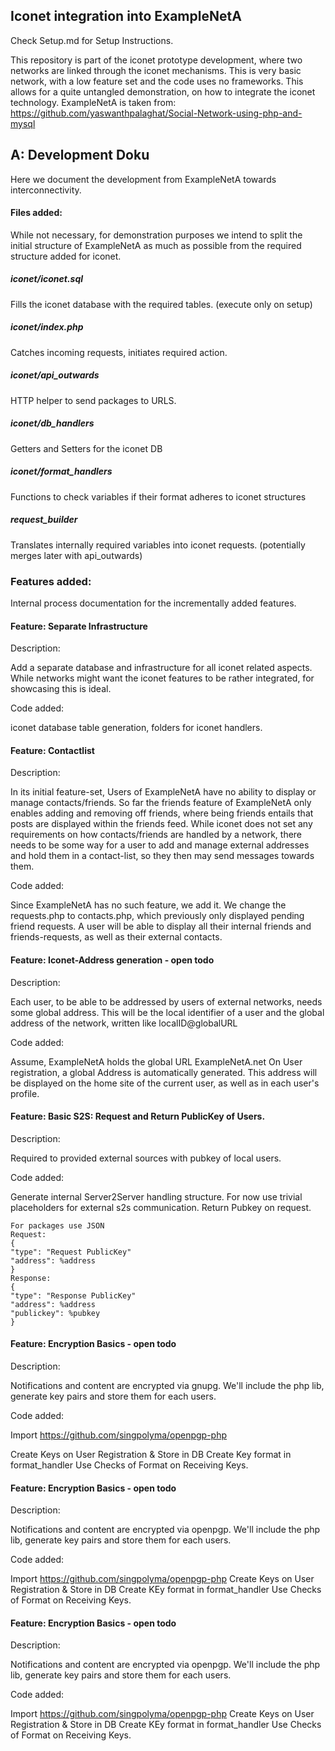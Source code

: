 ## Iconet integration into ExampleNetA
Check Setup.md for Setup Instructions.

This repository is part of the iconet prototype development, where two networks are linked through the iconet mechanisms.
This is very basic network, with a low feature set and the code uses no frameworks. This allows for a quite untangled demonstration, on how to integrate the iconet technology. 
ExampleNetA is taken from: https://github.com/yaswanthpalaghat/Social-Network-using-php-and-mysql
## A: Development Doku
Here we document the development from ExampleNetA towards interconnectivity.

#### Files added:
While not necessary, for demonstration purposes we intend to split the initial structure of ExampleNetA as much as possible from the required structure added for iconet.
##### iconet/iconet.sql
Fills the iconet database with the required tables. (execute only on setup)
##### iconet/index.php
Catches incoming requests, initiates required action.
##### iconet/api_outwards
HTTP helper to send packages to URLS. 
##### iconet/db_handlers
Getters and Setters for the iconet DB
##### iconet/format_handlers
Functions to check variables if their format adheres to iconet structures
##### request_builder
Translates internally required variables into iconet requests. (potentially merges later with api_outwards)

### Features added:
Internal process documentation for the incrementally added features.

#### Feature: Separate Infrastructure
Description:

Add a separate database and infrastructure for all iconet related aspects.
While networks might want the iconet features to be rather integrated, for showcasing this is ideal.

Code added:

iconet database table generation, folders for iconet handlers.  

#### Feature: Contactlist
Description:

In its initial feature-set, Users of ExampleNetA have no ability to display or manage contacts/friends. So far the friends feature of ExampleNetA only enables adding and removing off friends, where being friends entails that posts are displayed within the friends feed.
While iconet does not set any requirements on how contacts/friends are handled by a network, there needs to be some way for a user to add and manage external addresses and hold them in a contact-list, so they then may send messages towards them. 

Code added:

Since ExampleNetA has no such feature, we add it. We change the requests.php to contacts.php, which previously only displayed pending friend requests.
A user will be able to display all their internal friends and friends-requests, as well as their external contacts.


#### Feature: Iconet-Address generation - open todo
Description:

Each user, to be able to be addressed by users of external networks, needs some global address.
This will be the local identifier of a user and the global address of the network, written like localID@globalURL

Code added:

Assume, ExampleNetA holds the global URL ExampleNetA.net
On User registration, a global Address is automatically generated.
This address will be displayed on the home site of the current user, as well as in each user's profile.

#### Feature: Basic S2S: Request and Return PublicKey of Users.
Description:

Required to provided external sources with pubkey of local users.

Code added:

Generate internal Server2Server handling structure. For now use trivial placeholders for external s2s communication.
Return Pubkey on request.
    
    For packages use JSON
    Request:
    {
    "type": "Request PublicKey"
    "address": %address
    }
    Response:
    {
    "type": "Response PublicKey"
    "address": %address
    "publickey": %pubkey
    }

#### Feature: Encryption Basics - open todo
Description:

Notifications and content are encrypted via gnupg. We'll include the php lib, generate key pairs and store them for each users.

Code added:

Import https://github.com/singpolyma/openpgp-php

Create Keys on User Registration & Store in DB
Create Key format in format_handler
Use Checks of Format on Receiving Keys.
#### Feature: Encryption Basics - open todo
Description:

Notifications and content are encrypted via openpgp. We'll include the php lib, generate key pairs and store them for each users.

Code added:

Import https://github.com/singpolyma/openpgp-php
Create Keys on User Registration & Store in DB
Create KEy format in format_handler
Use Checks of Format on Receiving Keys.
#### Feature: Encryption Basics - open todo
Description:

Notifications and content are encrypted via openpgp. We'll include the php lib, generate key pairs and store them for each users.

Code added:

Import https://github.com/singpolyma/openpgp-php
Create Keys on User Registration & Store in DB
Create KEy format in format_handler
Use Checks of Format on Receiving Keys.
